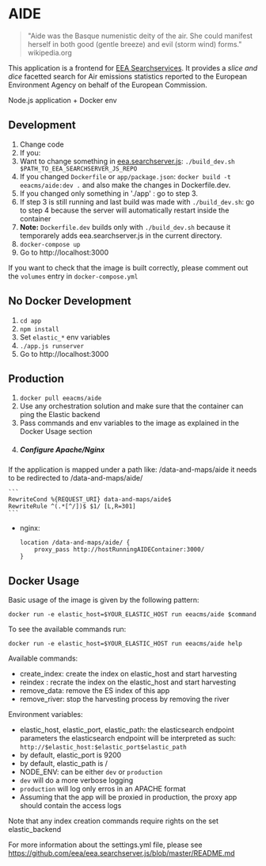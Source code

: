 # AIDE

> "Aide was the Basque numenistic deity of the air. She could manifest herself in both good (gentle breeze) and evil (storm wind) forms." wikipedia.org

This application is a frontend for [EEA Searchservices](https://github.com/eea/eea.docker.searchservices). It provides a *slice and dice* facetted search for Air emissions statistics reported to the European Environment Agency on behalf of the European Commission.

Node.js application + Docker env

## Development
1. Change code
2. If you:
  1. Want to change something in [eea.searchserver.js](https://github.com/eea/eea.searchserver.js):
     ```./build_dev.sh $PATH_TO_EEA_SEARCHSERVER_JS_REPO```
  2. If you changed ```Dockerfile``` or ```app/package.json```:
     ```docker build -t eeacms/aide:dev .``` and also make the changes in Dockerfile.dev.
  3. If you changed only something in './app' : go to step 3.
  4. If step 3 is still running and last build was made with ```./build_dev.sh```:
     go to step 4 because the server will automatically restart inside the container
  5. __Note:__ ```Dockerfile.dev``` builds only with ```./build_dev.sh``` because it temporarely adds
    eea.searchserver.js in the current directory.
3. ```docker-compose up```
4. Go to http://localhost:3000

If you want to check that the image is built correctly, please comment out
the ```volumes``` entry in ```docker-compose.yml```

## No Docker Development
1. ```cd app```
2. ```npm install```
3. Set ```elastic_*``` env variables
4. ```./app.js runserver```
5. Go to http://localhost:3000

## Production
1. ```docker pull eeacms/aide```
2. Use any orchestration solution and make sure that the container
   can ping the Elastic backend
3. Pass commands and env variables to the image as explained in the Docker Usage section
4. ##### Configure Apache/Nginx
 If the application is mapped under a path like: /data-and-maps/aide it needs to be redirected to /data-and-maps/aide/

	```
	RewriteCond %{REQUEST_URI} data-and-maps/aide$
	RewriteRule ^(.*[^/])$ $1/ [L,R=301]
	```

 * nginx:
	```
	location /data-and-maps/aide/ {
		proxy_pass http://hostRunningAIDEContainer:3000/
	}
	```

## Docker Usage

Basic usage of the image is given by the following pattern:

```
docker run -e elastic_host=$YOUR_ELASTIC_HOST run eeacms/aide $command
```

To see the available commands run:
```
docker run -e elastic_host=$YOUR_ELASTIC_HOST run eeacms/aide help
```

Available commands:
* create_index: create the index on elastic_host and start harvesting
* reindex : recrate the index on the elastic_host and start harvesting
* remove_data: remove the ES index of this app
* remove_river: stop the harvesting process by removing the river

Environment variables:
* elastic_host, elastic_port, elastic_path: the elasticsearch endpoint parameters
  the elasticsearch endpoint will be interpreted as such: `http://$elastic_host:$elastic_port$elastic_path`
 * by default, elastic_port is 9200
 * by default, elastic_path is /
* NODE_ENV: can be either ```dev``` or ```production```
 * `dev` will do a more verbose logging
 * `production` will log only erros in an APACHE format
  * Assuming that the app will be proxied in production, the proxy app should contain the access logs

Note that any index creation commands require rights on the set elastic_backend

For more information about the settings.yml file, please see https://github.com/eea/eea.searchserver.js/blob/master/README.md
